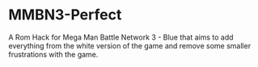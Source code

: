 # MMBN3-Perfect
A Rom Hack for Mega Man Battle Network 3 - Blue that aims to add everything from the white version of the game and remove some smaller frustrations with the game.
